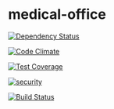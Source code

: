 medical-office
==============

[![Dependency Status](https://gemnasium.com/jeremyjousse/medical-office.svg)](https://gemnasium.com/jeremyjousse/medical-office)

[![Code Climate](https://codeclimate.com/github/jeremyjousse/medical-office/badges/gpa.svg)](https://codeclimate.com/github/jeremyjousse/medical-office)

[![Test Coverage](https://codeclimate.com/github/jeremyjousse/medical-office/badges/coverage.svg)](https://codeclimate.com/github/jeremyjousse/medical-office)

[![security](https://hakiri.io/github/jeremyjousse/medical-office/develop.svg)](https://hakiri.io/github/jeremyjousse/medical-office/develop)

[![Build Status](https://travis-ci.org/jeremyjousse/medical-office.svg)](https://travis-ci.org/jeremyjousse/medical-office)
